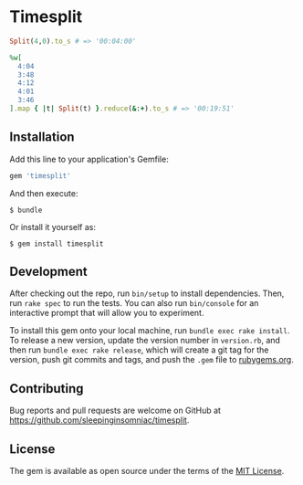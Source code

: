 # Timesplit

```ruby
Split(4,0).to_s # => '00:04:00'

%w[
  4:04
  3:48
  4:12
  4:01
  3:46
].map { |t| Split(t) }.reduce(&:+).to_s # => '00:19:51'
```

## Installation

Add this line to your application's Gemfile:

```ruby
gem 'timesplit'
```

And then execute:

    $ bundle

Or install it yourself as:

    $ gem install timesplit

## Development

After checking out the repo, run `bin/setup` to install dependencies. Then, run `rake spec` to run the tests. You can also run `bin/console` for an interactive prompt that will allow you to experiment.

To install this gem onto your local machine, run `bundle exec rake install`. To release a new version, update the version number in `version.rb`, and then run `bundle exec rake release`, which will create a git tag for the version, push git commits and tags, and push the `.gem` file to [rubygems.org](https://rubygems.org).

## Contributing

Bug reports and pull requests are welcome on GitHub at https://github.com/sleepinginsomniac/timesplit.

## License

The gem is available as open source under the terms of the [MIT License](http://opensource.org/licenses/MIT).
